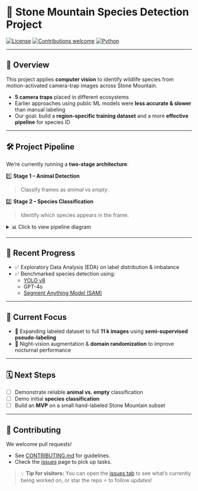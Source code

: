 # 🦌 Stone Mountain Species Detection Project  

[![License](https://img.shields.io/badge/license-MIT-green.svg)](LICENSE)
[![Contributions welcome](https://img.shields.io/badge/contributions-welcome-blue.svg)](./CONTRIBUTING.md)
[![Python](https://img.shields.io/badge/python-3.10%2B-blue)](https://www.python.org/)

---

## 🌳 Overview  

This project applies **computer vision** to identify wildlife species from motion-activated camera-trap images across Stone Mountain.  
- **5 camera traps** placed in different ecosystems  
- Earlier approaches using public ML models were **less accurate & slower** than manual labeling  
- Our goal: build a **region-specific training dataset** and a more **effective pipeline** for species ID  

---

## 🛠️ Project Pipeline  

We’re currently running a **two-stage architecture**:

1️⃣ **Stage 1 – Animal Detection**  
> Classify frames as *animal* vs *empty*.  

2️⃣ **Stage 2 – Species Classification**  
> Identify which species appears in the frame.  

<details>
<summary>📊 Click to view pipeline diagram</summary>

*(insert your pipeline graphic here)*  

</details>

---

## 🚀 Recent Progress  

- ✅ Exploratory Data Analysis (EDA) on label distribution & imbalance  
- ✅ Benchmarked species detection using:  
  - [YOLO v8](https://github.com/ultralytics/ultralytics)  
  - GPT-4o  
  - [Segment Anything Model (SAM)](https://github.com/facebookresearch/segment-anything)  

---

## 🎯 Current Focus  

- 📝 Expanding labeled dataset to full **11 k images** using **semi-supervised pseudo-labeling**  
- 🌙 Night-vision augmentation & **domain randomization** to improve nocturnal performance  

---

## 🗓️ Next Steps  

- [ ] Demonstrate reliable **animal vs. empty** classification  
- [ ] Demo initial **species classification**  
- [ ] Build an **MVP** on a small hand-labeled Stone Mountain subset  

---

## 🤝 Contributing  

We welcome pull requests!  
- See [CONTRIBUTING.md](./CONTRIBUTING.md) for guidelines.  
- Check the [issues](./issues) page to pick up tasks.  



> 💡 **Tip for visitors:** You can open the [issues tab](./issues) to see what’s currently being worked on, or star the repo ⭐ to follow updates!
